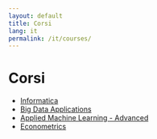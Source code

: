 ```yaml
---
layout: default
title: Corsi
lang: it
permalink: /it/courses/
---
```


# Corsi

- [Informatica](/it/courses/co/informatica/)
- [Big Data Applications](/it/courses/co/bigdata/)
- [Applied Machine Learning - Advanced](/it/courses/co/appliedML/)
- [Econometrics](/it/courses/co/econometrics/)
